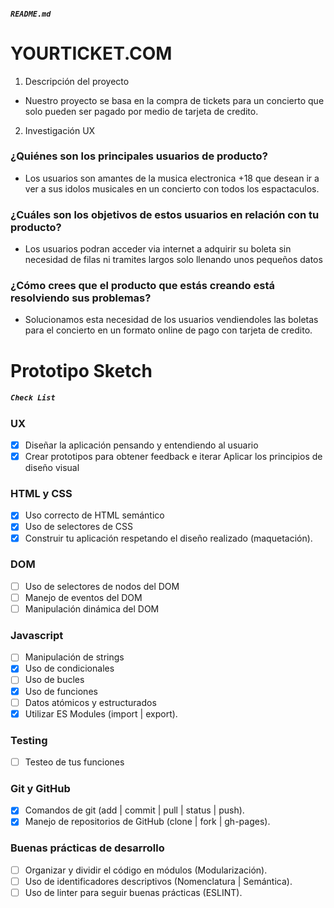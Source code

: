 
##### `README.md`

# YOURTICKET.COM
1. Descripción del proyecto

* Nuestro proyecto se basa en la compra de tickets para un concierto que solo pueden ser pagado por medio de tarjeta de credito.
2. Investigación UX

### ¿Quiénes son los principales usuarios de producto?
 * Los usuarios son amantes de la musica electronica +18 que desean
     ir a ver a sus idolos musicales en un concierto con todos los espactaculos.
### ¿Cuáles son los objetivos de estos usuarios en relación con tu producto?
* Los usuarios podran acceder via internet a adquirir su boleta 
sin necesidad de filas ni tramites largos solo llenando unos pequeños datos
### ¿Cómo crees que el producto que estás creando está resolviendo sus problemas?
*  Solucionamos esta necesidad de los usuarios vendiendoles las boletas 
para el concierto en un formato online de pago con tarjeta de credito.



  # Prototipo Sketch



##### `Check List` 
### UX
- [x] Diseñar la aplicación pensando y entendiendo al usuario
- [x] Crear prototipos para obtener feedback e iterar
 Aplicar los principios de diseño visual
### HTML y CSS
- [x] Uso correcto de HTML semántico
- [x] Uso de selectores de CSS
- [x] Construir tu aplicación respetando el diseño realizado (maquetación).
### DOM
 - [ ] Uso de selectores de nodos del DOM
 - [ ] Manejo de eventos del DOM
 - [ ] Manipulación dinámica del DOM
### Javascript
 - [ ] Manipulación de strings
 - [x] Uso de condicionales
 - [ ] Uso de bucles
 - [x] Uso de funciones
 - [ ] Datos atómicos y estructurados
 - [x] Utilizar ES Modules (import | export).
### Testing
 - [ ] Testeo de tus funciones
### Git y GitHub
- [x] Comandos de git (add | commit | pull | status | push).
- [x] Manejo de repositorios de GitHub (clone | fork | gh-pages).
### Buenas prácticas de desarrollo
 - [ ] Organizar y dividir el código en módulos (Modularización).
 - [ ] Uso de identificadores descriptivos (Nomenclatura | Semántica).
 - [ ] Uso de linter para seguir buenas prácticas (ESLINT).